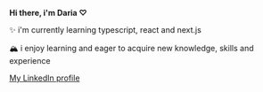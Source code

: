 **Hi there, i'm Daria ♡**


✨ i'm currently learning typescript, react and next.js

🏔️ i enjoy learning and eager to acquire new knowledge, skills and experience

<a href="https://www.linkedin.com/in/daria-melnyk-389a88247/">My LinkedIn profile</a>
